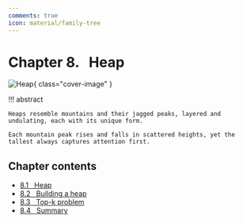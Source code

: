 ```yaml
---
comments: true
icon: material/family-tree
---
```


# Chapter 8. &nbsp; Heap

![Heap](../assets/covers/chapter_heap.jpg){ class="cover-image" }

!!! abstract

    Heaps resemble mountains and their jagged peaks, layered and undulating, each with its unique form.

    Each mountain peak rises and falls in scattered heights, yet the tallest always captures attention first.

## Chapter contents

- [8.1 &nbsp; Heap](heap.md)
- [8.2 &nbsp; Building a heap](build_heap.md)
- [8.3 &nbsp; Top-k problem](top_k.md)
- [8.4 &nbsp; Summary](summary.md)
